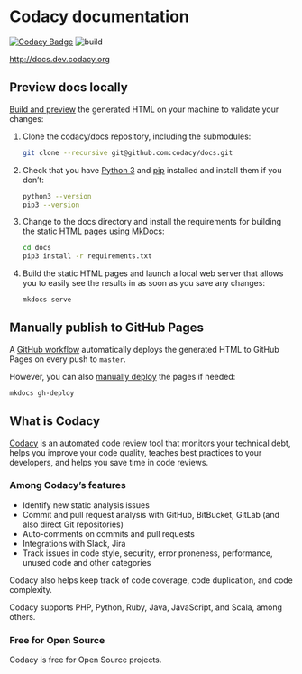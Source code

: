 # Codacy documentation

[![Codacy Badge](https://api.codacy.com/project/badge/Grade/5e8bce49e0df4be8a880f2df02759d88)](https://www.codacy.com?utm_source=github.com&utm_medium=referral&utm_content=codacy/docs&utm_campaign=Badge_Grade) ![build](https://github.com/codacy/docs/workflows/mkdocs/badge.svg)

<http://docs.dev.codacy.org>

## Preview docs locally

[Build and preview](https://www.mkdocs.org/#getting-started) the generated HTML on your machine to validate your changes:

1.  Clone the codacy/docs repository, including the submodules:

    ```bash
    git clone --recursive git@github.com:codacy/docs.git
    ```

2.  Check that you have [Python 3](https://www.python.org/downloads/) and [pip](https://pip.pypa.io/en/stable/) installed and install them if you don’t:

    ```bash
    python3 --version
    pip3 --version
    ```

3.  Change to the docs directory and install the requirements for building the static HTML pages using MkDocs:

    ```bash
    cd docs
    pip3 install -r requirements.txt
    ```

4.  Build the static HTML pages and launch a local web server that allows you to easily see the results in as soon as you save any changes:

    ```bash
    mkdocs serve
    ```

## Manually publish to GitHub Pages

A [GitHub workflow](https://github.com/codacy/docs/blob/master/.github/workflows/mkdocs.yml) automatically deploys the generated HTML to GitHub Pages on every push to `master`.

However, you can also [manually deploy](http://www.mkdocs.org/user-guide/deploying-your-docs/) the pages if needed:

```bash
mkdocs gh-deploy
```

## What is Codacy

[Codacy](https://www.codacy.com/) is an automated code review tool that monitors your technical debt, helps you improve your code quality, teaches best practices to your developers, and helps you save time in code reviews.

### Among Codacy’s features

-   Identify new static analysis issues
-   Commit and pull request analysis with GitHub, BitBucket, GitLab (and also direct Git repositories)
-   Auto-comments on commits and pull requests
-   Integrations with Slack, Jira
-   Track issues in code style, security, error proneness, performance, unused code and other categories

Codacy also helps keep track of code coverage, code duplication, and code complexity.

Codacy supports PHP, Python, Ruby, Java, JavaScript, and Scala, among others.

### Free for Open Source

Codacy is free for Open Source projects.
